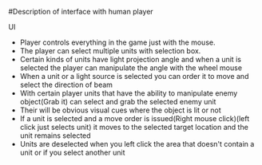 #Description of interface with human player

UI
  * Player controls everything in the game just with the mouse.
  * The player can select multiple units with selection box.
  * Certain kinds of units have light projection angle and when a unit is selected the player can manipulate the angle with the wheel mouse
  * When a unit or a light source is selected you can order it to move and select the direction of beam
  * With certain player units that have the ability to manipulate enemy object(Grab it) can select and grab the selected enemy unit
  * Their will be obvious visual cues where the object is lit or not
  * If a unit is selected and a move order is issued(Right mouse click)(left click just selects unit) it moves to the selected target location and the unit remains selected
  * Units are deselected when you left click the area that doesn't contain a unit or if you select another unit
